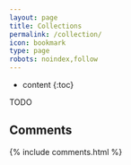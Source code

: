 ```yaml
---
layout: page
title: Collections
permalink: /collection/
icon: bookmark
type: page
robots: noindex,follow
---
```


* content
{:toc}

TODO

## Comments

{% include comments.html %}
